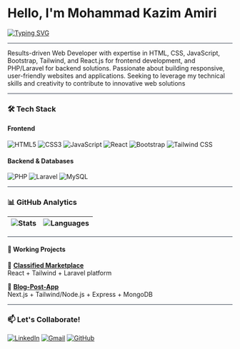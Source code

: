 # Hello, I'm Mohammad Kazim Amiri
[![Typing SVG](https://readme-typing-svg.herokuapp.com?font=Fira+Code&size=24&duration=3000&pause=1000&color=38BCF7&width=500&lines=Full-Stack+Web+Developer;Laravel+%7C+React+Specialist;Open-Source+Contributor;Problem+Solver+%F0%9F%A7%A0)](https://git.io/typing-svg)
<div style="height:0.5px;background-color:#2D3748;margin:4px 0"></div>

Results-driven Web Developer with expertise in HTML, CSS, JavaScript,
Bootstrap, Tailwind, and React.js for frontend development, and
PHP/Laravel for backend solutions. Passionate about building
responsive, user-friendly websites and applications. Seeking to
leverage my technical skills and creativity to contribute to innovative
web solutions

<div style="height:0.5px;background-color:#2D3748;margin:8px 0"></div>

### 🛠️ Tech Stack  

#### Frontend  
![HTML5](https://img.shields.io/badge/-HTML5-E34F26?style=flat-square&logo=html5&logoColor=white)
![CSS3](https://img.shields.io/badge/-CSS3-1572B6?style=flat-square&logo=css3&logoColor=white)
![JavaScript](https://img.shields.io/badge/-JavaScript-F7DF1E?style=flat-square&logo=javascript&logoColor=black)
![React](https://img.shields.io/badge/-React-61DAFB?style=flat-square&logo=react&logoColor=black)
![Bootstrap](https://img.shields.io/badge/-Bootstrap-7952B3?style=flat-square&logo=bootstrap&logoColor=white)
![Tailwind CSS](https://img.shields.io/badge/-Tailwind_CSS-06B6D4?style=flat-square&logo=tailwind-css&logoColor=white)

#### Backend & Databases  
![PHP](https://img.shields.io/badge/-PHP-777BB4?style=flat-square&logo=php&logoColor=white)
![Laravel](https://img.shields.io/badge/-Laravel-FF2D20?style=flat-square&logo=laravel&logoColor=white)
![MySQL](https://img.shields.io/badge/-MySQL-4479A1?style=flat-square&logo=mysql&logoColor=white)

<div style="height:0.5px;background-color:#2D3748;margin:8px 0"></div>

### 📊 GitHub Analytics  
| ![Stats](https://github-readme-stats.vercel.app/api?username=mohammadkazim&show_icons=true&theme=algolia&hide_border=true&include_all_commits=true) | ![Languages](https://github-readme-stats.vercel.app/api/top-langs/?username=mohammadkazim&layout=compact&theme=algolia&hide_border=true) |
|---------------------------------------------------------------------------------------------------------------------------------------------------|-----------------------------------------------------------------------------------------------------------------------------------------|

<div style="height:0.5px;background-color:#2D3748;margin:8px 0"></div>

#### 📌 Working Projects  
🔹 **[Classified Marketplace](https://github.com/mohammadkazim/classified-marketplace)**  
React + Tailwind + Laravel platform  

🔹 **[Blog-Post-App](https://github.com/mohammadkazim/university-system)**  
Next.js + Tailwind/Node.js + Express + MongoDB

<div style="height:0.5px;background-color:#2D3748;margin:8px 0"></div>

### 📫 Let's Collaborate!  
[![LinkedIn](https://img.shields.io/badge/LinkedIn-0077B5?style=for-the-badge&logo=linkedin&logoColor=white)](https://linkedin.com/in/mohammad-kazim-amiri-111210323)
[![Gmail](https://img.shields.io/badge/Gmail-D14836?style=for-the-badge&logo=gmail&logoColor=white)](mailto:mohmmad.kazimamiri2001@gmail.com)
[![GitHub](https://img.shields.io/badge/GitHub-181717?style=for-the-badge&logo=github&logoColor=white)](https://github.com/mohammadkazim)
